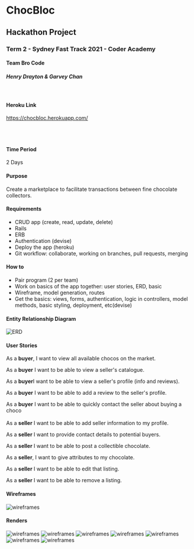 # ChocBloc

## Hackathon Project 

### Term 2 - Sydney Fast Track 2021 - Coder Academy

#### Team Bro Code

##### Henry Drayton & Garvey Chan

<br>

#### Heroku Link
https://chocbloc.herokuapp.com/

<br>
<br>

#### Time Period
2 Days

#### Purpose 
Create a marketplace to facilitate transactions between fine chocolate collectors.

#### Requirements 

<ul>
    <li> CRUD app (create, read, update, delete)</li>
     <li> Rails</li>
      <li> ERB</li>
       <li> Authentication (devise)</li>
        <li> Deploy the app (heroku)</li>
         <li> Git workflow: collaborate, working on branches, pull requests, merging</li>
</ul>

#### How to
<ul>
    <li> Pair program (2 per team)</li>
     <li> Work on basics of the app together: user stories, ERD, basic</li>
      <li> Wireframe, model generation, routes</li>
       <li> Get the basics: views, forms, authentication, logic in controllers, model
methods, basic styling, deployment, etc(devise)</li>
       
</ul>


#### Entity Relationship Diagram 


![ERD](/images/ERD.png "ERD")

#### User Stories

As a <strong>buyer</strong>, I want to view all available chocos on the market.

As a <strong>buyer</strong> I want to be able to view a seller's catalogue. 

As a <strong>buyer</strong>I want to be able to view a seller's profile (info and reviews).

As a <strong>buyer</strong> I want to be able to add a review to the seller's profile.

As a <strong>buyer</strong> I want to be able to quickly contact the seller about buying a choco
<br>
<br>
As a <strong>seller</strong> I want to be able to add seller information to my profile.

As a <strong>seller</strong> I want to provide contact details to potential buyers.

As a <strong>seller</strong> I want to be able to post a collectible chocolate.

As a <strong>seller</strong>, I want to give attributes to my chocolate.

As a <strong>seller</strong> I want to be able to edit that listing.

As a <strong>seller</strong> I want to be able to remove a listing. 

#### Wireframes


![wireframes](/images/wireframes.png "wireframes")

#### Renders

![wireframes](/images/group_1.png "wireframes")
![wireframes](/images/group_2.png "wireframes")
![wireframes](/images/group_3.png "wireframes")
![wireframes](/images/group_4.png "wireframes")
![wireframes](/images/group_5.png "wireframes")
![wireframes](/images/group_7.png "wireframes")
![wireframes](/images/group_6.png "wireframes")


